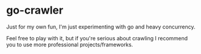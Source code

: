 # go-crawler
Just for my own fun, I'm just experimenting with go and heavy concurrency.

Feel free to play with it, but if you're serious about crawling I recommend you to use more professional projects/frameworks.
